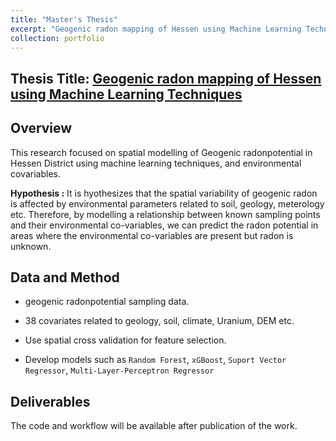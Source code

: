 ```yaml
---
title: "Master's Thesis"
excerpt: "Geogenic radon mapping of Hessen using Machine Learning Technique<br/><img src='/images/500x300.png'>"
collection: portfolio
---
```


## Thesis Title: [Geogenic radon mapping of Hessen using Machine Learning Techniques](https://github.com/Madaar49/Masters_Thesis/tree/main)

## Overview

This research focused on spatial modelling of Geogenic radonpotential in Hessen District using machine learning techniques, and environmental covariables. 

**Hypothesis :** It is hyothesizes that the spatial variability of geogenic radon is affected by environmental parameters related to soil, geology, meterology etc. Therefore, by modelling a relationship between known sampling points and their environmental co-variables, we can predict the radon potential in areas where the environmental co-variables are present but radon is unknown.


## Data and Method
- geogenic radonpotential sampling data.

- 38 covariates related to geology, soil, climate, Uranium, DEM etc.

- Use spatial cross validation for feature selection.

-  Develop models such as `Random Forest`, `xGBoost`, `Suport Vector Regressor`, `Multi-Layer-Perceptron Regressor`

## Deliverables

The code and workflow will be available after publication of the work.